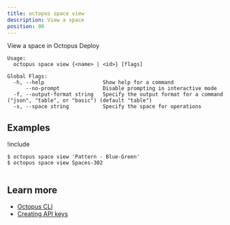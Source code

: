 ```yaml
---
title: octopus space view
description: View a space
position: 98
---
```


View a space in Octopus Deploy


```text
Usage:
  octopus space view {<name> | <id>} [flags]

Global Flags:
  -h, --help                   Show help for a command
      --no-prompt              Disable prompting in interactive mode
  -f, --output-format string   Specify the output format for a command ("json", "table", or "basic") (default "table")
  -s, --space string           Specify the space for operations

```

## Examples

!include <samples-instance>


```text
$ octopus space view 'Pattern - Blue-Green'
$ octopus space view Spaces-302


```

## Learn more

- [Octopus CLI](/docs/octopus-rest-api/cli/index.md)
- [Creating API keys](/docs/octopus-rest-api/how-to-create-an-api-key.md)